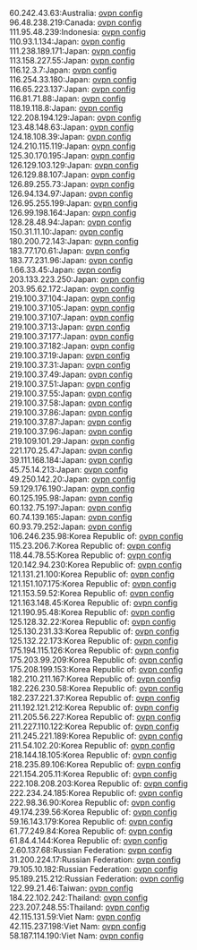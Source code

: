60.242.43.63:Australia: [ovpn config](vpn/60_242_43_63.ovpn)  
96.48.238.219:Canada: [ovpn config](vpn/96_48_238_219.ovpn)  
111.95.48.239:Indonesia: [ovpn config](vpn/111_95_48_239.ovpn)  
110.93.1.134:Japan: [ovpn config](vpn/110_93_1_134.ovpn)  
111.238.189.171:Japan: [ovpn config](vpn/111_238_189_171.ovpn)  
113.158.227.55:Japan: [ovpn config](vpn/113_158_227_55.ovpn)  
116.12.3.7:Japan: [ovpn config](vpn/116_12_3_7.ovpn)  
116.254.33.180:Japan: [ovpn config](vpn/116_254_33_180.ovpn)  
116.65.223.137:Japan: [ovpn config](vpn/116_65_223_137.ovpn)  
116.81.71.88:Japan: [ovpn config](vpn/116_81_71_88.ovpn)  
118.19.118.8:Japan: [ovpn config](vpn/118_19_118_8.ovpn)  
122.208.194.129:Japan: [ovpn config](vpn/122_208_194_129.ovpn)  
123.48.148.63:Japan: [ovpn config](vpn/123_48_148_63.ovpn)  
124.18.108.39:Japan: [ovpn config](vpn/124_18_108_39.ovpn)  
124.210.115.119:Japan: [ovpn config](vpn/124_210_115_119.ovpn)  
125.30.170.195:Japan: [ovpn config](vpn/125_30_170_195.ovpn)  
126.129.103.129:Japan: [ovpn config](vpn/126_129_103_129.ovpn)  
126.129.88.107:Japan: [ovpn config](vpn/126_129_88_107.ovpn)  
126.89.255.73:Japan: [ovpn config](vpn/126_89_255_73.ovpn)  
126.94.134.97:Japan: [ovpn config](vpn/126_94_134_97.ovpn)  
126.95.255.199:Japan: [ovpn config](vpn/126_95_255_199.ovpn)  
126.99.198.164:Japan: [ovpn config](vpn/126_99_198_164.ovpn)  
128.28.48.94:Japan: [ovpn config](vpn/128_28_48_94.ovpn)  
150.31.11.10:Japan: [ovpn config](vpn/150_31_11_10.ovpn)  
180.200.72.143:Japan: [ovpn config](vpn/180_200_72_143.ovpn)  
183.77.170.61:Japan: [ovpn config](vpn/183_77_170_61.ovpn)  
183.77.231.96:Japan: [ovpn config](vpn/183_77_231_96.ovpn)  
1.66.33.45:Japan: [ovpn config](vpn/1_66_33_45.ovpn)  
203.133.223.250:Japan: [ovpn config](vpn/203_133_223_250.ovpn)  
203.95.62.172:Japan: [ovpn config](vpn/203_95_62_172.ovpn)  
219.100.37.104:Japan: [ovpn config](vpn/219_100_37_104.ovpn)  
219.100.37.105:Japan: [ovpn config](vpn/219_100_37_105.ovpn)  
219.100.37.107:Japan: [ovpn config](vpn/219_100_37_107.ovpn)  
219.100.37.13:Japan: [ovpn config](vpn/219_100_37_13.ovpn)  
219.100.37.177:Japan: [ovpn config](vpn/219_100_37_177.ovpn)  
219.100.37.182:Japan: [ovpn config](vpn/219_100_37_182.ovpn)  
219.100.37.19:Japan: [ovpn config](vpn/219_100_37_19.ovpn)  
219.100.37.31:Japan: [ovpn config](vpn/219_100_37_31.ovpn)  
219.100.37.49:Japan: [ovpn config](vpn/219_100_37_49.ovpn)  
219.100.37.51:Japan: [ovpn config](vpn/219_100_37_51.ovpn)  
219.100.37.55:Japan: [ovpn config](vpn/219_100_37_55.ovpn)  
219.100.37.58:Japan: [ovpn config](vpn/219_100_37_58.ovpn)  
219.100.37.86:Japan: [ovpn config](vpn/219_100_37_86.ovpn)  
219.100.37.87:Japan: [ovpn config](vpn/219_100_37_87.ovpn)  
219.100.37.96:Japan: [ovpn config](vpn/219_100_37_96.ovpn)  
219.109.101.29:Japan: [ovpn config](vpn/219_109_101_29.ovpn)  
221.170.25.47:Japan: [ovpn config](vpn/221_170_25_47.ovpn)  
39.111.168.184:Japan: [ovpn config](vpn/39_111_168_184.ovpn)  
45.75.14.213:Japan: [ovpn config](vpn/45_75_14_213.ovpn)  
49.250.142.20:Japan: [ovpn config](vpn/49_250_142_20.ovpn)  
59.129.176.190:Japan: [ovpn config](vpn/59_129_176_190.ovpn)  
60.125.195.98:Japan: [ovpn config](vpn/60_125_195_98.ovpn)  
60.132.75.197:Japan: [ovpn config](vpn/60_132_75_197.ovpn)  
60.74.139.165:Japan: [ovpn config](vpn/60_74_139_165.ovpn)  
60.93.79.252:Japan: [ovpn config](vpn/60_93_79_252.ovpn)  
106.246.235.98:Korea Republic of: [ovpn config](vpn/106_246_235_98.ovpn)  
115.23.206.7:Korea Republic of: [ovpn config](vpn/115_23_206_7.ovpn)  
118.44.78.55:Korea Republic of: [ovpn config](vpn/118_44_78_55.ovpn)  
120.142.94.230:Korea Republic of: [ovpn config](vpn/120_142_94_230.ovpn)  
121.131.21.100:Korea Republic of: [ovpn config](vpn/121_131_21_100.ovpn)  
121.151.107.175:Korea Republic of: [ovpn config](vpn/121_151_107_175.ovpn)  
121.153.59.52:Korea Republic of: [ovpn config](vpn/121_153_59_52.ovpn)  
121.163.148.45:Korea Republic of: [ovpn config](vpn/121_163_148_45.ovpn)  
121.190.95.48:Korea Republic of: [ovpn config](vpn/121_190_95_48.ovpn)  
125.128.32.22:Korea Republic of: [ovpn config](vpn/125_128_32_22.ovpn)  
125.130.231.33:Korea Republic of: [ovpn config](vpn/125_130_231_33.ovpn)  
125.132.22.173:Korea Republic of: [ovpn config](vpn/125_132_22_173.ovpn)  
175.194.115.126:Korea Republic of: [ovpn config](vpn/175_194_115_126.ovpn)  
175.203.99.209:Korea Republic of: [ovpn config](vpn/175_203_99_209.ovpn)  
175.208.199.153:Korea Republic of: [ovpn config](vpn/175_208_199_153.ovpn)  
182.210.211.167:Korea Republic of: [ovpn config](vpn/182_210_211_167.ovpn)  
182.226.230.58:Korea Republic of: [ovpn config](vpn/182_226_230_58.ovpn)  
182.237.221.37:Korea Republic of: [ovpn config](vpn/182_237_221_37.ovpn)  
211.192.121.212:Korea Republic of: [ovpn config](vpn/211_192_121_212.ovpn)  
211.205.56.227:Korea Republic of: [ovpn config](vpn/211_205_56_227.ovpn)  
211.227.110.122:Korea Republic of: [ovpn config](vpn/211_227_110_122.ovpn)  
211.245.221.189:Korea Republic of: [ovpn config](vpn/211_245_221_189.ovpn)  
211.54.102.20:Korea Republic of: [ovpn config](vpn/211_54_102_20.ovpn)  
218.144.18.105:Korea Republic of: [ovpn config](vpn/218_144_18_105.ovpn)  
218.235.89.106:Korea Republic of: [ovpn config](vpn/218_235_89_106.ovpn)  
221.154.205.11:Korea Republic of: [ovpn config](vpn/221_154_205_11.ovpn)  
222.108.208.203:Korea Republic of: [ovpn config](vpn/222_108_208_203.ovpn)  
222.234.24.185:Korea Republic of: [ovpn config](vpn/222_234_24_185.ovpn)  
222.98.36.90:Korea Republic of: [ovpn config](vpn/222_98_36_90.ovpn)  
49.174.239.56:Korea Republic of: [ovpn config](vpn/49_174_239_56.ovpn)  
59.16.143.179:Korea Republic of: [ovpn config](vpn/59_16_143_179.ovpn)  
61.77.249.84:Korea Republic of: [ovpn config](vpn/61_77_249_84.ovpn)  
61.84.4.144:Korea Republic of: [ovpn config](vpn/61_84_4_144.ovpn)  
2.60.137.68:Russian Federation: [ovpn config](vpn/2_60_137_68.ovpn)  
31.200.224.17:Russian Federation: [ovpn config](vpn/31_200_224_17.ovpn)  
79.105.10.182:Russian Federation: [ovpn config](vpn/79_105_10_182.ovpn)  
95.189.215.212:Russian Federation: [ovpn config](vpn/95_189_215_212.ovpn)  
122.99.21.46:Taiwan: [ovpn config](vpn/122_99_21_46.ovpn)  
184.22.102.242:Thailand: [ovpn config](vpn/184_22_102_242.ovpn)  
223.207.248.55:Thailand: [ovpn config](vpn/223_207_248_55.ovpn)  
42.115.131.59:Viet Nam: [ovpn config](vpn/42_115_131_59.ovpn)  
42.115.237.198:Viet Nam: [ovpn config](vpn/42_115_237_198.ovpn)  
58.187.114.190:Viet Nam: [ovpn config](vpn/58_187_114_190.ovpn)  

